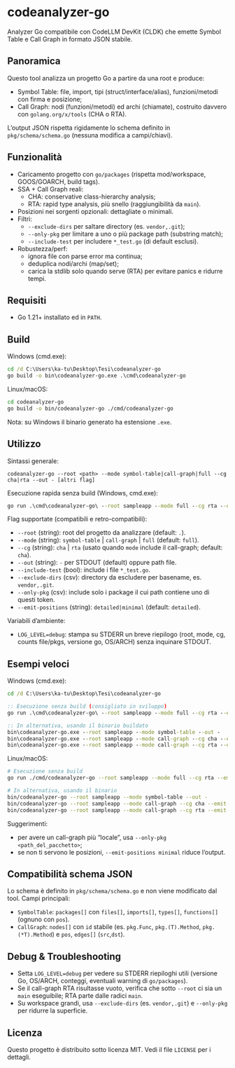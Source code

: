 # codeanalyzer-go

Analyzer Go compatibile con CodeLLM DevKit (CLDK) che emette Symbol Table e Call Graph in formato JSON stabile.

## Panoramica

Questo tool analizza un progetto Go a partire da una root e produce:
- Symbol Table: file, import, tipi (struct/interface/alias), funzioni/metodi con firma e posizione;
- Call Graph: nodi (funzioni/metodi) ed archi (chiamate), costruito davvero con `golang.org/x/tools` (CHA o RTA).

L’output JSON rispetta rigidamente lo schema definito in `pkg/schema/schema.go` (nessuna modifica a campi/chiavi).

## Funzionalità

- Caricamento progetto con `go/packages` (rispetta mod/workspace, GOOS/GOARCH, build tags).
- SSA + Call Graph reali:
  - CHA: conservative class-hierarchy analysis;
  - RTA: rapid type analysis, più snello (raggiungibilità da `main`).
- Posizioni nei sorgenti opzionali: dettagliate o minimali.
- Filtri:
  - `--exclude-dirs` per saltare directory (es. `vendor,.git`);
  - `--only-pkg` per limitare a uno o più package path (substring match);
  - `--include-test` per includere `*_test.go` (di default esclusi).
- Robustezza/perf:
  - ignora file con parse error ma continua;
  - deduplica nodi/archi (map/set);
  - carica la stdlib solo quando serve (RTA) per evitare panics e ridurre tempi.

## Requisiti

- Go 1.21+ installato ed in `PATH`.

## Build

Windows (cmd.exe):
```bat
cd /d C:\Users\ka-tu\Desktop\Tesi\codeanalyzer-go
go build -o bin\codeanalyzer-go.exe .\cmd\codeanalyzer-go
```

Linux/macOS:
```bash
cd codeanalyzer-go
go build -o bin/codeanalyzer-go ./cmd/codeanalyzer-go
```

Nota: su Windows il binario generato ha estensione `.exe`.

## Utilizzo

Sintassi generale:
```text
codeanalyzer-go --root <path> --mode symbol-table|call-graph|full --cg cha|rta --out - [altri flag]
```

Esecuzione rapida senza build (Windows, cmd.exe):
```bat
go run .\cmd\codeanalyzer-go\ --root sampleapp --mode full --cg rta --emit-positions detailed --out -
```

Flag supportate (compatibili e retro-compatibili):
- `--root` (string): root del progetto da analizzare (default: `.`).
- `--mode` (string): `symbol-table` | `call-graph` | `full` (default: `full`).
- `--cg` (string): `cha` | `rta` (usato quando `mode` include il call-graph; default: `cha`).
- `--out` (string): `-` per STDOUT (default) oppure path file.
- `--include-test` (bool): include i file `*_test.go`.
- `--exclude-dirs` (csv): directory da escludere per basename, es. `vendor,.git`.
- `--only-pkg` (csv): include solo i package il cui path contiene uno di questi token.
- `--emit-positions` (string): `detailed|minimal` (default: `detailed`).

Variabili d’ambiente:
- `LOG_LEVEL=debug`: stampa su STDERR un breve riepilogo (root, mode, cg, counts file/pkgs, versione go, OS/ARCH) senza inquinare STDOUT.

## Esempi veloci

Windows (cmd.exe):
```bat
cd /d C:\Users\ka-tu\Desktop\Tesi\codeanalyzer-go

:: Esecuzione senza build (consigliato in sviluppo)
go run .\cmd\codeanalyzer-go\ --root sampleapp --mode full --cg rta --emit-positions detailed --out -

:: In alternativa, usando il binario buildato
bin\codeanalyzer-go.exe --root sampleapp --mode symbol-table --out -
bin\codeanalyzer-go.exe --root sampleapp --mode call-graph --cg cha --emit-positions detailed --out -
bin\codeanalyzer-go.exe --root sampleapp --mode call-graph --cg rta --emit-positions minimal --only-pkg example.com/sampleapp --out -
```

Linux/macOS:
```bash
# Esecuzione senza build
go run ./cmd/codeanalyzer-go --root sampleapp --mode full --cg rta --emit-positions detailed --out -

# In alternativa, usando il binario
bin/codeanalyzer-go --root sampleapp --mode symbol-table --out -
bin/codeanalyzer-go --root sampleapp --mode call-graph --cg cha --emit-positions detailed --out -
bin/codeanalyzer-go --root sampleapp --mode call-graph --cg rta --emit-positions minimal --only-pkg example.com/sampleapp --out -
```

Suggerimenti:
- per avere un call-graph più “locale”, usa `--only-pkg <path_del_pacchetto>`;
- se non ti servono le posizioni, `--emit-positions minimal` riduce l’output.

## Compatibilità schema JSON

Lo schema è definito in `pkg/schema/schema.go` e non viene modificato dal tool. Campi principali:
- `SymbolTable`: `packages[]` con `files[]`, `imports[]`, `types[]`, `functions[]` (ognuno con `pos`).
- `CallGraph`: `nodes[]` con `id` stabile (es. `pkg.Func`, `pkg.(T).Method`, `pkg.(*T).Method`) e `pos`, `edges[]` (`src`,`dst`).

## Debug & Troubleshooting

- Setta `LOG_LEVEL=debug` per vedere su STDERR riepiloghi utili (versione Go, OS/ARCH, conteggi, eventuali warning di `go/packages`).
- Se il call-graph RTA risultasse vuoto, verifica che sotto `--root` ci sia un `main` eseguibile; RTA parte dalle radici `main`.
- Su workspace grandi, usa `--exclude-dirs` (es. `vendor,.git`) e `--only-pkg` per ridurre la superficie.

## Licenza

Questo progetto è distribuito sotto licenza MIT. Vedi il file `LICENSE` per i dettagli.
